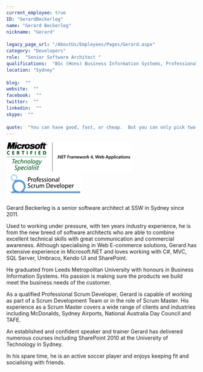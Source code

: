 ```yaml
---
current_employee: true
ID: "GerardBeckerleg"
name: "Gerard Beckerleg"
nickname: "Gerard"

legacy_page_url: "/AboutUs/Employees/Pages/Gerard.aspx"
category: "Developers"
role:  "Senior Software Architect "
qualifications:  "BSc (Hons) Business Information Systems, Professional Scrum Developer, Microsoft Certified Technology Specialist"
location: "Sydney"

blog:  ""
website:  ""
facebook:  ""
twitter:  ""
linkedin:  ""
skype:  ""

quote:  "You can have good, fast, or cheap.  But you can only pick two."
---
```



  

 ![](./Images/Bio/gerardMCTSlogo.png) 
 ![](./Images/Bio/gerardpsdlogo.png) 
 

Gerard Beckerleg is a senior software architect at SSW in Sydney since 2011. 

Used to working under pressure, with ten years industry experience, he is from the new breed of software architects who are able to combine excellent technical skills with great communication and commercial awareness. Although specialising in Web E-commerce solutions, Gerard has extensive experience in Microsoft.NET and loves working with C#, MVC, SQL Server, Umbraco, Kendo UI and SharePoint.

He graduated from Leeds Metropolitan University with honours in Business Information Systems. His passion is making sure the products we build meet the business needs of the customer. 

As a qualified Professional Scrum Developer, Gerard is capable of working as part of a Scrum Development Team or in the role of Scrum Master. His experience as a Scrum Master covers a wide range of clients and industries including McDonalds, Sydney Airports, National Australia Day Council and TAFE.

An established and confident speaker and trainer Gerard has delivered numerous courses including SharePoint 2010 at the University of Technology in Sydney.

In his spare time, he is an active soccer player and enjoys keeping fit and socialising with friends.
